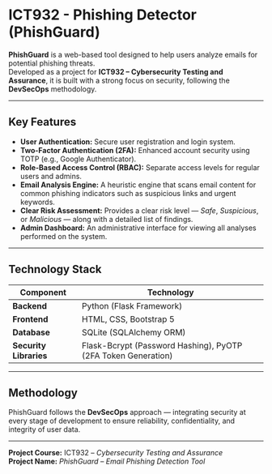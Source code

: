 # ICT932 - Phishing Detector (PhishGuard)

**PhishGuard** is a web-based tool designed to help users analyze emails for potential phishing threats.  
Developed as a project for **ICT932 – Cybersecurity Testing and Assurance**, it is built with a strong focus on security, following the **DevSecOps** methodology.

---

##  Key Features

- **User Authentication:** Secure user registration and login system.  
- **Two-Factor Authentication (2FA):** Enhanced account security using TOTP (e.g., Google Authenticator).  
- **Role-Based Access Control (RBAC):** Separate access levels for regular users and admins.  
- **Email Analysis Engine:** A heuristic engine that scans email content for common phishing indicators such as suspicious links and urgent keywords.  
- **Clear Risk Assessment:** Provides a clear risk level — *Safe*, *Suspicious*, or *Malicious* — along with a detailed list of findings.  
- **Admin Dashboard:** An administrative interface for viewing all analyses performed on the system.

---

##  Technology Stack

| Component | Technology |
|------------|-------------|
| **Backend** | Python (Flask Framework) |
| **Frontend** | HTML, CSS, Bootstrap 5 |
| **Database** | SQLite (SQLAlchemy ORM) |
| **Security Libraries** | Flask-Bcrypt (Password Hashing), PyOTP (2FA Token Generation) |

---

##  Methodology

PhishGuard follows the **DevSecOps** approach — integrating security at every stage of development to ensure reliability, confidentiality, and integrity of user data.

---

**Project Course:** ICT932 – *Cybersecurity Testing and Assurance*  
**Project Name:** *PhishGuard – Email Phishing Detection Tool*
